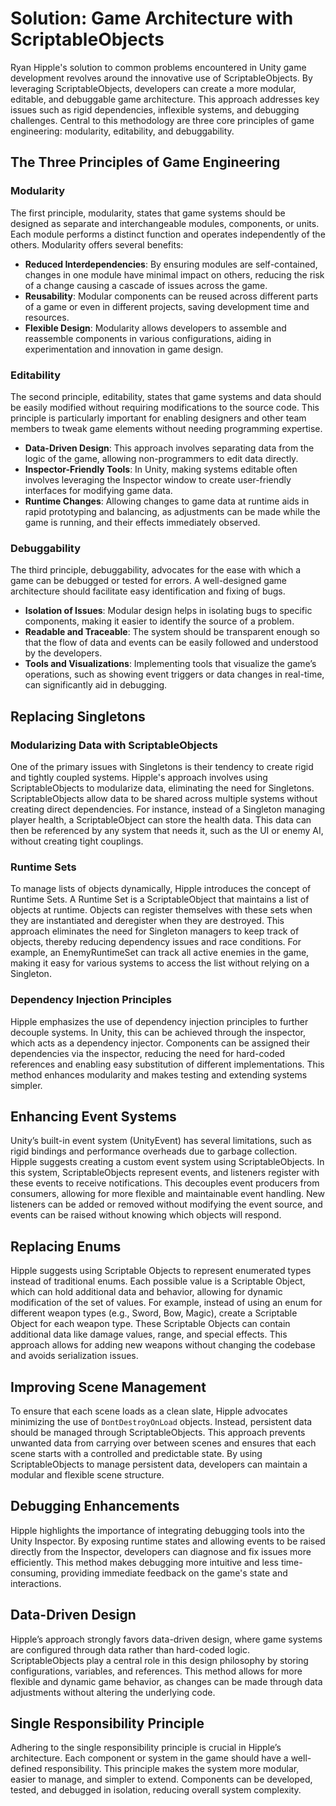 ﻿# Solution: Game Architecture with ScriptableObjects

Ryan Hipple's solution to common problems encountered in Unity game development revolves around the innovative use of
ScriptableObjects. By leveraging ScriptableObjects, developers can create a more modular, editable, and debuggable game
architecture. This approach addresses key issues such as rigid dependencies, inflexible systems, and debugging
challenges. Central to this methodology are three core principles of game engineering: modularity, editability, and
debuggability.

## The Three Principles of Game Engineering

### Modularity

The first principle, modularity, states that game systems should be designed as separate and interchangeable modules,
components, or units. Each module performs a distinct function and operates independently of the others. Modularity
offers several benefits:

- **Reduced Interdependencies**: By ensuring modules are self-contained, changes in one module have minimal impact on
  others, reducing the risk of a change causing a cascade of issues across the game.
- **Reusability**: Modular components can be reused across different parts of a game or even in different projects,
  saving development time and resources.
- **Flexible Design**: Modularity allows developers to assemble and reassemble components in various configurations,
  aiding in experimentation and innovation in game design.

### Editability

The second principle, editability, states that game systems and data should be easily modified without requiring
modifications to the source code. This principle is particularly important for enabling designers and other team members
to tweak game elements without needing programming expertise.

- **Data-Driven Design**: This approach involves separating data from the logic of the game, allowing non-programmers to
  edit data directly.
- **Inspector-Friendly Tools**: In Unity, making systems editable often involves leveraging the Inspector window to
  create user-friendly interfaces for modifying game data.
- **Runtime Changes**: Allowing changes to game data at runtime aids in rapid prototyping and balancing, as adjustments
  can be made while the game is running, and their effects immediately observed.

### Debuggability

The third principle, debuggability, advocates for the ease with which a game can be debugged or tested for errors. A
well-designed game architecture should facilitate easy identification and fixing of bugs.

- **Isolation of Issues**: Modular design helps in isolating bugs to specific components, making it easier to identify
  the source of a problem.
- **Readable and Traceable**: The system should be transparent enough so that the flow of data and events can be easily
  followed and understood by the developers.
- **Tools and Visualizations**: Implementing tools that visualize the game’s operations, such as showing event triggers
  or data changes in real-time, can significantly aid in debugging.

## Replacing Singletons

### Modularizing Data with ScriptableObjects

One of the primary issues with Singletons is their tendency to create rigid and tightly coupled systems. Hipple's
approach involves using ScriptableObjects to modularize data, eliminating the need for Singletons. ScriptableObjects
allow data to be shared across multiple systems without creating direct dependencies. For instance, instead of a
Singleton managing player health, a ScriptableObject can store the health data. This data can then be referenced by any
system that needs it, such as the UI or enemy AI, without creating tight couplings.

### Runtime Sets

To manage lists of objects dynamically, Hipple introduces the concept of Runtime Sets. A Runtime Set is a
ScriptableObject that maintains a list of objects at runtime. Objects can register themselves with these sets when they
are instantiated and deregister when they are destroyed. This approach eliminates the need for Singleton managers to
keep track of objects, thereby reducing dependency issues and race conditions. For example, an EnemyRuntimeSet can track
all active enemies in the game, making it easy for various systems to access the list without relying on a Singleton.

### Dependency Injection Principles

Hipple emphasizes the use of dependency injection principles to further decouple systems. In Unity, this can be achieved
through the inspector, which acts as a dependency injector. Components can be assigned their dependencies via the
inspector, reducing the need for hard-coded references and enabling easy substitution of different implementations. This
method enhances modularity and makes testing and extending systems simpler.

## Enhancing Event Systems

Unity’s built-in event system (UnityEvent) has several limitations, such as rigid bindings and performance overheads due
to garbage collection. Hipple suggests creating a custom event system using ScriptableObjects. In this system,
ScriptableObjects represent events, and listeners register with these events to receive notifications. This decouples
event producers from consumers, allowing for more flexible and maintainable event handling. New listeners can be added
or removed without modifying the event source, and events can be raised without knowing which objects will respond.

## Replacing Enums

Hipple suggests using Scriptable Objects to represent enumerated types instead of traditional enums. Each possible value
is a Scriptable Object, which can hold additional data and behavior, allowing for dynamic modification of the set of
values.
For example, instead of using an enum for different weapon types (e.g., Sword, Bow, Magic), create a Scriptable Object
for each weapon type. These Scriptable Objects can contain additional data like damage values, range, and special
effects. This approach allows for adding new weapons without changing the codebase and avoids serialization issues.

## Improving Scene Management

To ensure that each scene loads as a clean slate, Hipple advocates minimizing the use of `DontDestroyOnLoad` objects.
Instead, persistent data should be managed through ScriptableObjects. This approach prevents unwanted data from carrying
over between scenes and ensures that each scene starts with a controlled and predictable state. By using
ScriptableObjects to manage persistent data, developers can maintain a modular and flexible scene structure.

## Debugging Enhancements

Hipple highlights the importance of integrating debugging tools into the Unity Inspector. By exposing runtime states and
allowing events to be raised directly from the Inspector, developers can diagnose and fix issues more efficiently. This
method makes debugging more intuitive and less time-consuming, providing immediate feedback on the game's state and
interactions.

## Data-Driven Design

Hipple’s approach strongly favors data-driven design, where game systems are configured through data rather than
hard-coded logic. ScriptableObjects play a central role in this design philosophy by storing configurations, variables,
and references. This method allows for more flexible and dynamic game behavior, as changes can be made through data
adjustments without altering the underlying code.

## Single Responsibility Principle

Adhering to the single responsibility principle is crucial in Hipple’s architecture. Each component or system in the
game should have a well-defined responsibility. This principle makes the system more modular, easier to manage, and
simpler to extend. Components can be developed, tested, and debugged in isolation, reducing overall system complexity.
